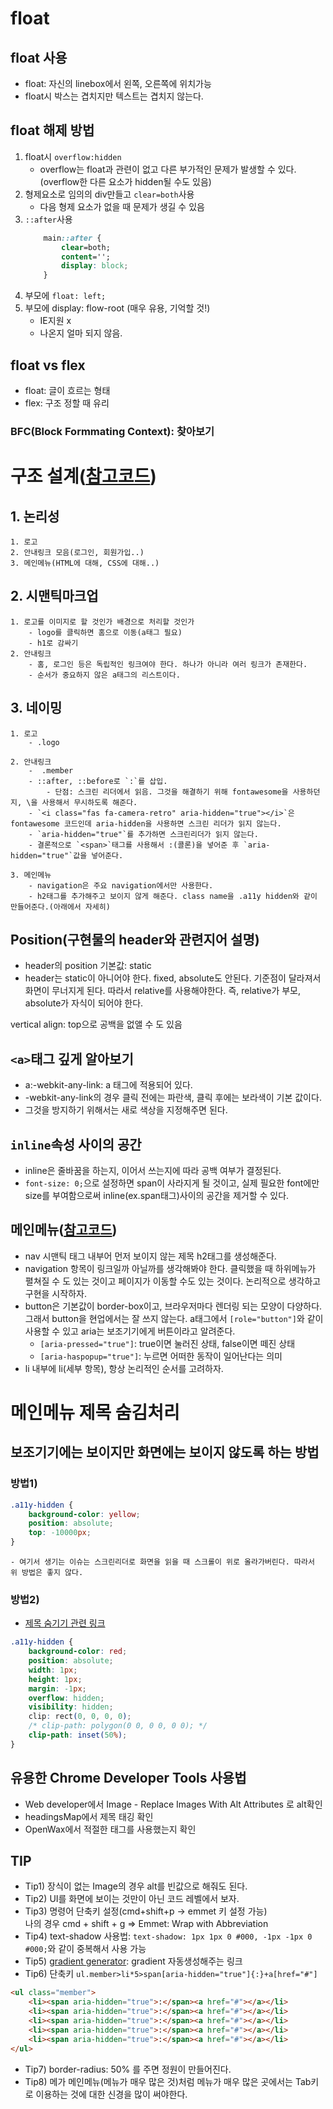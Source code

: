 # float
## float 사용
- float: 자신의 linebox에서 왼쪽, 오른쪽에 위치가능
- float시 박스는 겹치지만 텍스트는 겹치지 않는다.

## float 해제 방법
1. float시 `overflow:hidden`
    - overflow는 float과 관련이 없고 다른 부가적인 문제가 발생할 수 있다.(overflow한 다른 요소가 hidden될 수도 있음)
2. 형제요소로 임의의 div만들고 `clear=both`사용
    - 다음 형제 요소가 없을 때 문제가 생길 수 있음
3. `::after`사용
    ```css
        main::after {
            clear=both;
            content='';
            display: block;
        }
    ```
4. 부모에 `float: left;`
5. 부모에 display: flow-root (매우 유용, 기억할 것!)
    - IE지원 x
    - 나온지 얼마 되지 않음.



## float vs flex
- float: 글이 흐르는 형태
- flex: 구조 정할 때 유리



### BFC(Block Formmating Context): 찾아보기

# 구조 설계([참고코드](https://github.com/KoSangWon/exHTML5))

## 1. 논리성
    1. 로고
    2. 안내링크 모음(로그인, 회원가입..)
    3. 메인메뉴(HTML에 대해, CSS에 대해..)

## 2. 시맨틱마크업
    1. 로고를 이미지로 할 것인가 배경으로 처리할 것인가
        - logo를 클릭하면 홈으로 이동(a태그 필요)
        - h1로 감싸기
    2. 안내링크
        - 홈, 로그인 등은 독립적인 링크여야 한다. 하나가 아니라 여러 링크가 존재한다. 
        - 순서가 중요하지 않은 a태그의 리스트이다. 

## 3. 네이밍
    1. 로고
        - .logo
        
    2. 안내링크
        -  .member
        - ::after, ::before로 `:`를 삽입.
            - 단점: 스크린 리더에서 읽음. 그것을 해결하기 위해 fontawesome을 사용하던지, \을 사용해서 무시하도록 해준다.
        - `<i class="fas fa-camera-retro" aria-hidden="true"></i>`은 fontawesome 코드인데 aria-hidden을 사용하면 스크린 리더가 읽지 않는다.
        - `aria-hidden="true"`를 추가하면 스크린리더가 읽지 않는다.
        - 결론적으로 `<span>`태그를 사용해서 :(콜론)을 넣어준 후 `aria-hidden="true"`값을 넣어준다.

    3. 메인메뉴
        - navigation은 주요 navigation에서만 사용한다.
        - h2태그를 추가해주고 보이지 않게 해준다. class name을 .a11y hidden와 같이 만들어준다.(아래에서 자세히)


## Position(구현물의 header와 관련지어 설명)
- header의 position 기본값: static
- header는 static이 아니어야 한다. fixed, absolute도 안된다. 기준점이 달라져서 화면이 무너지게 된다. 따라서 relative를 사용해야한다. 즉, relative가 부모, absolute가 자식이 되어야 한다.

vertical align: top으로 공백을 없앨 수 도 있음

## `<a>`태그 깊게 알아보기
- a:-webkit-any-link: a 태그에 적용되어 있다. 
- -webkit-any-link의 경우 클릭 전에는 파란색, 클릭 후에는 보라색이 기본 값이다. 
- 그것을 방지하기 위해서는 새로 색상을 지정해주면 된다.

## `inline`속성 사이의 공간
- inline은 줄바꿈을 하는지, 이어서 쓰는지에 따라 공백 여부가 결정된다.
- `font-size: 0;`으로 설정하면 span이 사라지게 될 것이고, 실제 필요한 font에만 size를 부여함으로써 inline(ex.span태그)사이의 공간을 제거할 수 있다.


## 메인메뉴([참고코드](https://github.com/KoSangWon/exHTML5))
- nav 시맨틱 태그 내부어 먼저 보이지 않는 제목 h2태그를 생성해준다.
- navigation 항목이 링크일까 아닐까를 생각해봐야 한다. 클릭했을 때 하위메뉴가 펼쳐질 수 도 있는 것이고 페이지가 이동할 수도 있는 것이다. 논리적으로 생각하고 구현을 시작하자.
- button은 기본값이 border-box이고, 브라우저마다 렌더링 되는 모양이 다양하다. 그래서 button을 현업에서는 잘 쓰지 않는다. a태그에서 `[role="button"]`와 같이 사용할 수 있고 aria는 보조기기에게 버튼이라고 알려준다.
    - `[aria-pressed="true"]`: true이면 눌러진 상태, false이면 떼진 상태
    - `[aria-haspopup="true"]`: 누르면 어떠한 동작이 일어난다는 의미
- li 내부에 li(세부 항목), 항상 논리적인 순서를 고려하자.


# 메인메뉴 제목 숨김처리
## 보조기기에는 보이지만 화면에는 보이지 않도록 하는 방법
### 방법1)
```css
.a11y-hidden {
    background-color: yellow;
    position: absolute;
    top: -10000px;
}
```
    - 여기서 생기는 이슈는 스크린리더로 화면을 읽을 때 스크롤이 위로 올라가버린다. 따라서 위 방법은 좋지 않다.

### 방법2)
- [제목 숨기기 관련 링크](https://mulder21c.github.io/2019/03/22/screen-hide-text/)  
```css
.a11y-hidden {
    background-color: red;
    position: absolute;
    width: 1px;
    height: 1px;
    margin: -1px;
    overflow: hidden;
    visibility: hidden;
    clip: rect(0, 0, 0, 0);
    /* clip-path: polygon(0 0, 0 0, 0 0); */
    clip-path: inset(50%);
}
```


## 유용한 Chrome Developer Tools 사용법
- Web developer에서 Image - Replace Images With Alt Attributes 로 alt확인
- headingsMap에서 제목 태깅 확인
- OpenWax에서 적절한 태그를 사용했는지 확인

## TIP
- Tip1) 장식이 없는 Image의 경우 alt를 빈값으로 해줘도 된다.  
- Tip2) UI를 화면에 보이는 것만이 아닌 코드 레벨에서 보자.  
- Tip3) 명령어 단축키 설정(cmd+shift+p -> emmet 키 설정 가능)  
나의 경우 cmd + shift + g => Emmet: Wrap with Abbreviation  
- Tip4) text-shadow 사용법: `text-shadow: 1px 1px 0 #000, -1px -1px 0 #000;`와 같이 중복해서 사용 가능
- Tip5) [gradient generator](https://www.colorzilla.com/gradient-editor/): gradient 자동생성해주는 링크
- Tip6) 단축키
`ul.member>li*5>span[aria-hidden="true"]{:}+a[href="#"]`
```html
<ul class="member">
    <li><span aria-hidden="true">:</span><a href="#"></a></li>
    <li><span aria-hidden="true">:</span><a href="#"></a></li>
    <li><span aria-hidden="true">:</span><a href="#"></a></li>
    <li><span aria-hidden="true">:</span><a href="#"></a></li>
    <li><span aria-hidden="true">:</span><a href="#"></a></li>
</ul>
```
- Tip7) border-radius: 50% 를 주면 정원이 만들어진다.
- Tip8) 메가 메인메뉴(메뉴가 매우 많은 것)처럼 메뉴가 매우 많은 곳에서는 Tab키로 이용하는 것에 대한 신경을 많이 써야한다.